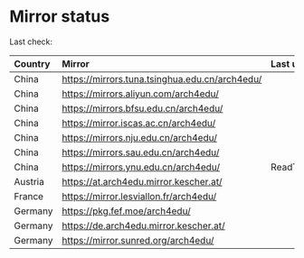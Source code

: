 <script src="./time.js"></script>
# Mirror status
Last check: <script type="text/javascript">localize(1694834209.9596972);</script>

|Country|Mirror|Last update|
|:------|:-----|:----------|
|China|https://mirrors.tuna.tsinghua.edu.cn/arch4edu/|<script type="text/javascript">localize(1694802820);</script>|
|China|https://mirrors.aliyun.com/arch4edu/|<script type="text/javascript">localize(1694759661);</script>|
|China|https://mirrors.bfsu.edu.cn/arch4edu/|<script type="text/javascript">localize(1694802820);</script>|
|China|https://mirror.iscas.ac.cn/arch4edu/|<script type="text/javascript">localize(1694802820);</script>|
|China|https://mirrors.nju.edu.cn/arch4edu/|<script type="text/javascript">localize(1694802820);</script>|
|China|https://mirrors.sau.edu.cn/arch4edu/|<script type="text/javascript">localize(1694802820);</script>|
|China|https://mirrors.ynu.edu.cn/arch4edu/|ReadTimeout|
|Austria|https://at.arch4edu.mirror.kescher.at/|<script type="text/javascript">localize(1694802820);</script>|
|France|https://mirror.lesviallon.fr/arch4edu/|<script type="text/javascript">localize(1694802820);</script>|
|Germany|https://pkg.fef.moe/arch4edu/|<script type="text/javascript">localize(1694802820);</script>|
|Germany|https://de.arch4edu.mirror.kescher.at/|<script type="text/javascript">localize(1694802820);</script>|
|Germany|https://mirror.sunred.org/arch4edu/|<script type="text/javascript">localize(1694802820);</script>|

<script src="./tablefilter/tablefilter.js"></script>
<script src="./table.js"></script>